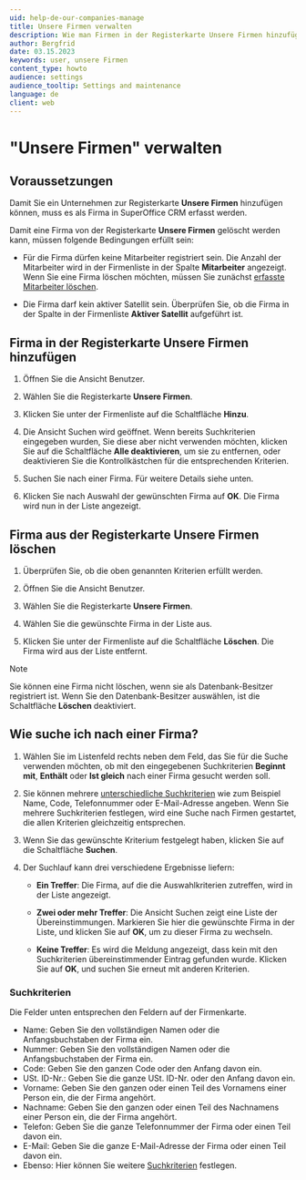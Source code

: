 ```yaml
---
uid: help-de-our-companies-manage
title: Unsere Firmen verwalten
description: Wie man Firmen in der Registerkarte Unsere Firmen hinzufügt oder entfernt
author: Bergfrid
date: 03.15.2023
keywords: user, unsere Firmen
content_type: howto
audience: settings
audience_tooltip: Settings and maintenance
language: de
client: web
---
```


# "Unsere Firmen" verwalten

## Voraussetzungen

Damit Sie ein Unternehmen zur Registerkarte **Unsere Firmen** hinzufügen können, muss es als Firma in SuperOffice CRM erfasst werden.

Damit eine Firma von der Registerkarte **Unsere Firmen** gelöscht werden kann, müssen folgende Bedingungen erfüllt sein:

* Für die Firma dürfen keine Mitarbeiter registriert sein. Die Anzahl der Mitarbeiter wird in der Firmenliste in der Spalte **Mitarbeiter** angezeigt. Wenn Sie eine Firma löschen möchten, müssen Sie zunächst [erfasste Mitarbeiter löschen][2].

* Die Firma darf kein aktiver Satellit sein. Überprüfen Sie, ob die Firma in der Spalte in der Firmenliste **Aktiver Satellit** aufgeführt ist.

## Firma in der Registerkarte Unsere Firmen hinzufügen

1. Öffnen Sie die Ansicht Benutzer.

2. Wählen Sie die Registerkarte **Unsere Firmen**.

3. Klicken Sie unter der Firmenliste auf die Schaltfläche **Hinzu**.

4. Die Ansicht Suchen wird geöffnet. Wenn bereits Suchkriterien eingegeben wurden, Sie diese aber nicht verwenden möchten, klicken Sie auf die Schaltfläche **Alle deaktivieren**, um sie zu entfernen, oder deaktivieren Sie die Kontrollkästchen für die entsprechenden Kriterien.

5. Suchen Sie nach einer Firma. Für weitere Details siehe unten.

6. Klicken Sie nach Auswahl der gewünschten Firma auf **OK**. Die Firma wird nun in der Liste angezeigt.

## Firma aus der Registerkarte Unsere Firmen löschen

1. Überprüfen Sie, ob die oben genannten Kriterien erfüllt werden.

1. Öffnen Sie die Ansicht Benutzer.

1. Wählen Sie die Registerkarte **Unsere Firmen**.

1. Wählen Sie die gewünschte Firma in der Liste aus.

1. Klicken Sie unter der Firmenliste auf die Schaltfläche **Löschen**. Die Firma wird aus der Liste entfernt.

> [!NOTE]
> Sie können eine Firma nicht löschen, wenn sie als Datenbank-Besitzer registriert ist. Wenn Sie den Datenbank-Besitzer auswählen, ist die Schaltfläche **Löschen** deaktiviert.

## Wie suche ich nach einer Firma?

1. Wählen Sie im Listenfeld rechts neben dem Feld, das Sie für die Suche verwenden möchten, ob mit den eingegebenen Suchkriterien **Beginnt mit**, **Enthält** oder **Ist gleich** nach einer Firma gesucht werden soll.

2. Sie können mehrere [unterschiedliche Suchkriterien](#criteria) wie zum Beispiel Name, Code, Telefonnummer oder E-Mail-Adresse angeben. Wenn Sie mehrere Suchkriterien festlegen, wird eine Suche nach Firmen gestartet, die allen Kriterien gleichzeitig entsprechen.

3. Wenn Sie das gewünschte Kriterium festgelegt haben, klicken Sie auf die Schaltfläche **Suchen**.

4. Der Suchlauf kann drei verschiedene Ergebnisse liefern:

    * **Ein Treffer**: Die Firma, auf die die Auswahlkriterien zutreffen, wird in der Liste angezeigt.

    * **Zwei oder mehr Treffer**: Die Ansicht Suchen zeigt eine Liste der Übereinstimmungen. Markieren Sie hier die gewünschte Firma in der Liste, und klicken Sie auf **OK**, um zu dieser Firma zu wechseln.

    * **Keine Treffer**: Es wird die Meldung angezeigt, dass kein mit den Suchkriterien übereinstimmender Eintrag gefunden wurde. Klicken Sie auf **OK**, und suchen Sie erneut mit anderen Kriterien.

### <a id="criteria"></a>Suchkriterien

Die Felder unten entsprechen den Feldern auf der Firmenkarte.

* Name: Geben Sie den vollständigen Namen oder die Anfangsbuchstaben der Firma ein.
* Nummer: Geben Sie den vollständigen Namen oder die Anfangsbuchstaben der Firma ein.
* Code: Geben Sie den ganzen Code oder den Anfang davon ein.
* USt. ID-Nr.: Geben Sie die ganze USt. ID-Nr. oder den Anfang davon ein.
* Vorname: Geben Sie den ganzen oder einen Teil des Vornamens einer Person ein, die der Firma angehört.
* Nachname: Geben Sie den ganzen oder einen Teil des Nachnamens einer Person ein, die der Firma angehört.
* Telefon: Geben Sie die ganze Telefonnummer der Firma oder einen Teil davon ein.
* E-Mail: Geben Sie die ganze E-Mail-Adresse der Firma oder einen Teil davon ein.
* Ebenso: Hier können Sie weitere [Suchkriterien][1] festlegen.

<!-- Referenced links -->
[1]: ../../../search-options/learn/search-criteria.md
[2]: delete-user.md

<!-- Referenced images -->
